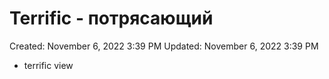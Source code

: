 # Terrific - потрясающий

Created: November 6, 2022 3:39 PM
Updated: November 6, 2022 3:39 PM

- terrific view